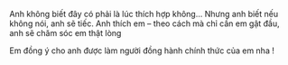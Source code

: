<html lang="en">

<head>
    <meta charset="UTF-8">
    <meta name="viewport" content="width=device-width, initial-scale=1.0">
    <title>Người anh thương</title>
    <link rel="stylesheet" href="style.css">
</head>

<body>
    <div class="container">
        <div class="envelope-wrapper flap">
            <div class="envelope">
                <div class="letter">
                    <div class="text">
                        <p>Anh không biết đây có phải là lúc thích hợp không…
Nhưng anh biết nếu không nói, anh sẽ tiếc.
Anh thích em – theo cách mà chỉ cần em gật đầu, anh sẽ chăm sóc em thật lòng
                        </p>
                        <p>Em đồng ý cho anh được làm người đồng hành chính thức của em nha !</p>
                    </div>
                </div>
            </div>
            <div class="heart"></div>
        </div>
    </div>
    <script>
        const envelope = document.querySelector('.envelope-wrapper');
        envelope.addEventListener('click', () => {
            envelope.classList.toggle('flap');
        });
    </script>
</body>

</html>
